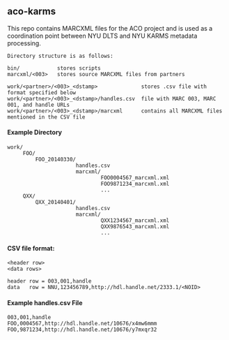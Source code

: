 ## aco-karms

This repo contains MARCXML files for the ACO project and is used as a
coordination point between NYU DLTS and NYU KARMS metadata processing.

```
Directory structure is as follows:

bin/            stores scripts
marcxml/<003>   stores source MARCXML files from partners

work/<partner>/<003>_<dstamp>              stores .csv file with format specified below
work/<partner>/<003>_<dstamp>/handles.csv  file with MARC 003, MARC 001, and handle URLs
work/<partner>/<003>_<dstamp>/marcxml      contains all MARCXML files mentioned in the CSV file
```
#### Example Directory
```
work/
     FOO/
         FOO_20140330/
                      handles.csv
                      marcxml/
                              FOO0004567_marcxml.xml
                              FOO9871234_marcxml.xml
                              ...
     QXX/
         QXX_20140401/
                      handles.csv
                      marcxml/
                              QXX1234567_marcxml.xml
                              QXX9876543_marcxml.xml
                              ...
```
#### CSV file format:
```
<header row>
<data rows>

header row = 003,001,handle
data   row = NNU,123456789,http://hdl.handle.net/2333.1/<NOID>
```
#### Example handles.csv File
```
003,001,handle
FOO,0004567,http://hdl.handle.net/10676/x4mw6mmm
FOO,9871234,http://hdl.handle.net/10676/y7mxqr32
```
